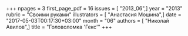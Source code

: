 +++
npages = 3
first_page_pdf = 16
issues = [ "2013_06",]
year = "2013"
rubric = "Своими руками"
illustrators = [ "Анастасия Мошина",]
date = "2017-05-03T00:17:30+03:00"
month = "06"
authors = [ "Николай Авилов",]
title = "Головоломка 'Гекс'"
+++
